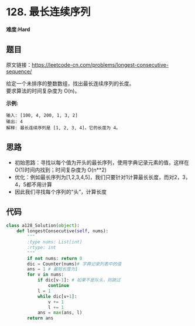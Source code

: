 # 128. 最长连续序列
**难度:Hard**
## 题目
原文链接：https://leetcode-cn.com/problems/longest-consecutive-sequence/

给定一个未排序的整数数组，找出最长连续序列的长度。  
要求算法的时间复杂度为 O(n)。

**示例:**
```
输入: [100, 4, 200, 1, 3, 2]
输出: 4
解释: 最长连续序列是 [1, 2, 3, 4]。它的长度为 4。
```

## 思路
* 初始思路：寻找以每个值为开头的最长序列，使用字典记录元素的值，这样在O(1)时间内找到；时间复杂度为 O(n**2)
* 优化：例如最长序列为[1,2,3,4,5]，我们只要针对1计算最长长度，而对2，3，4，5都不用计算
* 因此我们寻找每个序列的“头”，计算长度

## 代码
```python
class a128_Solution(object):
    def longestConsecutive(self, nums):
        """
        :type nums: List[int]
        :rtype: int
        """
        if not nums: return 0
        dic = Counter(nums)# 字典记录列表中的值
        ans = 1 # 最短长度为1
        for v in nums:
            if dic[v-1]: # 如果不是队头，则跳过
                continue
            l = 1
            while dic[v+1]:
                v += 1
                l += 1
            ans = max(ans, l)
        return ans
```
